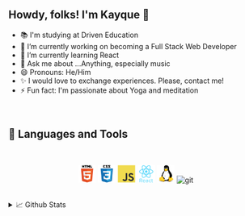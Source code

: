 ## Howdy, folks! I'm Kayque :wave:


- :books: I'm studying at Driven Education
- 🔭 I’m currently working on becoming a Full Stack Web Developer
- 🌱 I’m currently learning React
- :speech_balloon: Ask me about ...Anything, especially music
- 😄 Pronouns: He/Him
- :sparkles: I would love to exchange experiences. Please, contact me!
- ⚡ Fun fact: I'm passionate about Yoga and meditation

<br/>

## :wrench: Languages and Tools

<br>
<p align="center"> 
<img src="https://raw.githubusercontent.com/devicons/devicon/master/icons/html5/html5-original-wordmark.svg" alt="html5" width="35px" height="35px"/>
<img src="https://raw.githubusercontent.com/devicons/devicon/master/icons/css3/css3-original-wordmark.svg" alt="css3" width="35px" height="35px"/>
<img src="https://raw.githubusercontent.com/devicons/devicon/master/icons/javascript/javascript-original.svg" alt="JavaScript"  width="35px" height="35px"/>
<img src="https://raw.githubusercontent.com/devicons/devicon/master/icons/react/react-original-wordmark.svg" alt="react" width="35px" height="35px"/> 
<img src="https://raw.githubusercontent.com/devicons/devicon/master/icons/linux/linux-original.svg" alt="linux" width="35px" height="35px"/> 
<img src="https://www.vectorlogo.zone/logos/git-scm/git-scm-icon.svg" alt="git" width="35px" height="35px"/>
</p>

<br/>

<details closed>
<summary>📈 Github Stats</summary>
<p>&nbsp;<img align="center" src="https://github-readme-stats.vercel.app/api?username=tieskay&show_icons=true&locale=en" alt="tieskay" /></p>
<img align="center" alt="Top Languages" src="https://github-readme-stats.vercel.app/api/top-langs/?username=tieskay" /></p>

<br/>
</details>
